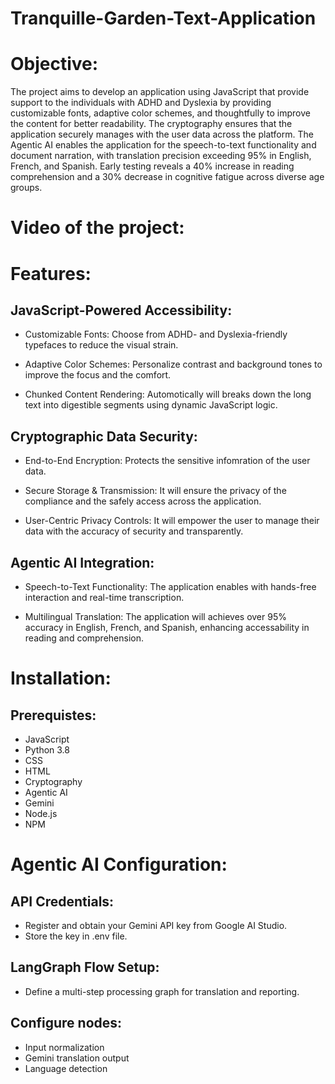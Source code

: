 # Tranquille-Garden-Text-Application

# Objective:

The project aims to develop an application using JavaScript that provide support to the individuals with ADHD and Dyslexia by providing customizable fonts, adaptive color schemes, and thoughtfully to improve the content for better readability.  The cryptography ensures that the application securely manages with the user data across the platform. The Agentic AI enables the application for the speech-to-text functionality and document narration, with translation precision exceeding 95% in English, French, and Spanish. Early testing reveals a 40% increase in reading comprehension and a 30% decrease in cognitive fatigue across diverse age groups.

# Video of the project:

# Features:

 ## JavaScript-Powered Accessibility:
 
- Customizable Fonts: Choose from ADHD- and Dyslexia-friendly typefaces to reduce the visual strain.
  
- Adaptive Color Schemes: Personalize contrast and background tones to improve the focus and the comfort.
  
- Chunked Content Rendering: Automotically will breaks down the long text into digestible segments using dynamic JavaScript logic.

## Cryptographic Data Security:

- End-to-End Encryption: Protects the sensitive infomration of the user data.
  
- Secure Storage & Transmission: It will ensure the privacy of the compliance and the safely access across the application.
  
- User-Centric Privacy Controls: It will empower the user to manage their data with the accuracy of security and transparently.

## Agentic AI Integration:

- Speech-to-Text Functionality: The application enables with hands-free interaction and real-time transcription.
  
- Multilingual Translation: The application will achieves over 95% accuracy in English, French, and Spanish, enhancing accessability in reading and comprehension.

# Installation:

## Prerequistes:

- JavaScript
- Python 3.8
- CSS
- HTML
- Cryptography
- Agentic AI
- Gemini
- Node.js
- NPM

# Agentic AI Configuration:

## API Credentials:

- Register and obtain your Gemini API key from Google AI Studio.
- Store the key in .env file.

## LangGraph Flow Setup:

- Define a multi-step processing graph for translation and reporting.

 ## Configure nodes:
 
- Input normalization
- Gemini translation output
- Language detection

